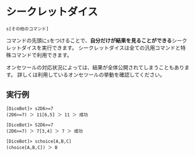 # シークレットダイス

```
s[その他のコマンド]
```

コマンドの先頭に`s`をつけることで、**自分だけが結果を見ることができる**シークレットダイスを実行できます。
シークレットダイスは全ての汎用コマンドと特殊コマンドで利用できます。

オンセツールの対応状況によっては、結果が全体公開されてしまうこともあります。
詳しくは利用しているオンセツールの挙動を確認してください。

## 実行例

```
[DiceBot]> s2D6>=7
(2D6>=7) ＞ 11[6,5] ＞ 11 ＞ 成功
```

```
[DiceBot]> S2D6>=7
(2D6>=7) ＞ 7[3,4] ＞ 7 ＞ 成功
```

```
[DiceBot]> schoice[A,B,C]
(choice[A,B,C]) ＞ B
```
